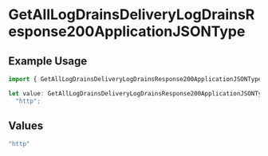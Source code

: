 # GetAllLogDrainsDeliveryLogDrainsResponse200ApplicationJSONType

## Example Usage

```typescript
import { GetAllLogDrainsDeliveryLogDrainsResponse200ApplicationJSONType } from "@vercel/sdk/models/getalllogdrainsop.js";

let value: GetAllLogDrainsDeliveryLogDrainsResponse200ApplicationJSONType =
  "http";
```

## Values

```typescript
"http"
```